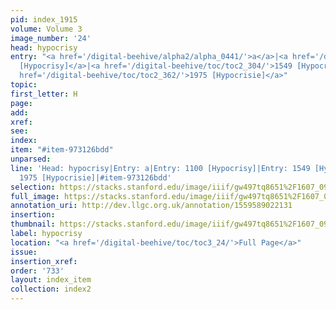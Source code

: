 ```yaml
---
pid: index_1915
volume: Volume 3
image_number: '24'
head: hypocrisy
entry: "<a href='/digital-beehive/alpha2/alpha_0441/'>a</a>|<a href='/digital-beehive/toc/toc2_213/'>1100
  [Hypocrisy]</a>|<a href='/digital-beehive/toc/toc2_304/'>1549 [Hypocrisy]</a>|<a
  href='/digital-beehive/toc/toc2_362/'>1975 [Hypocrisie]</a>"
topic: 
first_letter: H
page: 
add: 
xref: 
see: 
index: 
item: "#item-973126bdd"
unparsed: 
line: 'Head: hypocrisy|Entry: a|Entry: 1100 [Hypocrisy]|Entry: 1549 [Hypocrisy]|Entry:
  1975 [Hypocrisie]|#item-973126bdd'
selection: https://stacks.stanford.edu/image/iiif/gw497tq8651%2F1607_0967/1852,3265,681,172/full/0/default.jpg
full_image: https://stacks.stanford.edu/image/iiif/gw497tq8651%2F1607_0967/full/full/0/default.jpg
annotation_uri: http://dev.llgc.org.uk/annotation/1559589022131
insertion: 
thumbnail: https://stacks.stanford.edu/image/iiif/gw497tq8651%2F1607_0967/1852,3265,681,172/150,/0/default.jpg
label: hypocrisy
location: "<a href='/digital-beehive/toc/toc3_24/'>Full Page</a>"
issue: 
insertion_xref: 
order: '733'
layout: index_item
collection: index2
---
```

